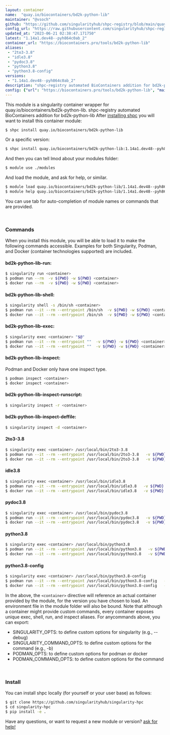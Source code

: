 ```yaml
---
layout: container
name:  "quay.io/biocontainers/bd2k-python-lib"
maintainer: "@vsoch"
github: "https://github.com/singularityhub/shpc-registry/blob/main/quay.io/biocontainers/bd2k-python-lib/container.yaml"
config_url: "https://raw.githubusercontent.com/singularityhub/shpc-registry/main/quay.io/biocontainers/bd2k-python-lib/container.yaml"
updated_at: "2023-06-21 02:38:47.171750"
latest: "1.14a1.dev48--pyh864c0ab_2"
container_url: "https://biocontainers.pro/tools/bd2k-python-lib"
aliases:
 - "2to3-3.8"
 - "idle3.8"
 - "pydoc3.8"
 - "python3.8"
 - "python3.8-config"
versions:
 - "1.14a1.dev48--pyh864c0ab_2"
description: "shpc-registry automated BioContainers addition for bd2k-python-lib"
config: {"url": "https://biocontainers.pro/tools/bd2k-python-lib", "maintainer": "@vsoch", "description": "shpc-registry automated BioContainers addition for bd2k-python-lib", "latest": {"1.14a1.dev48--pyh864c0ab_2": "sha256:db94a9dae86d3a1ca6490bf62e496e4f81bc47482ef32b874bdf296be2724dfa"}, "tags": {"1.14a1.dev48--pyh864c0ab_2": "sha256:db94a9dae86d3a1ca6490bf62e496e4f81bc47482ef32b874bdf296be2724dfa"}, "docker": "quay.io/biocontainers/bd2k-python-lib", "aliases": {"2to3-3.8": "/usr/local/bin/2to3-3.8", "idle3.8": "/usr/local/bin/idle3.8", "pydoc3.8": "/usr/local/bin/pydoc3.8", "python3.8": "/usr/local/bin/python3.8", "python3.8-config": "/usr/local/bin/python3.8-config"}}
---
```


This module is a singularity container wrapper for quay.io/biocontainers/bd2k-python-lib.
shpc-registry automated BioContainers addition for bd2k-python-lib
After [installing shpc](#install) you will want to install this container module:


```bash
$ shpc install quay.io/biocontainers/bd2k-python-lib
```

Or a specific version:

```bash
$ shpc install quay.io/biocontainers/bd2k-python-lib:1.14a1.dev48--pyh864c0ab_2
```

And then you can tell lmod about your modules folder:

```bash
$ module use ./modules
```

And load the module, and ask for help, or similar.

```bash
$ module load quay.io/biocontainers/bd2k-python-lib/1.14a1.dev48--pyh864c0ab_2
$ module help quay.io/biocontainers/bd2k-python-lib/1.14a1.dev48--pyh864c0ab_2
```

You can use tab for auto-completion of module names or commands that are provided.

<br>

### Commands

When you install this module, you will be able to load it to make the following commands accessible.
Examples for both Singularity, Podman, and Docker (container technologies supported) are included.

#### bd2k-python-lib-run:

```bash
$ singularity run <container>
$ podman run --rm  -v ${PWD} -w ${PWD} <container>
$ docker run --rm  -v ${PWD} -w ${PWD} <container>
```

#### bd2k-python-lib-shell:

```bash
$ singularity shell -s /bin/sh <container>
$ podman run --it --rm --entrypoint /bin/sh  -v ${PWD} -w ${PWD} <container>
$ docker run --it --rm --entrypoint /bin/sh  -v ${PWD} -w ${PWD} <container>
```

#### bd2k-python-lib-exec:

```bash
$ singularity exec <container> "$@"
$ podman run --it --rm --entrypoint ""  -v ${PWD} -w ${PWD} <container> "$@"
$ docker run --it --rm --entrypoint ""  -v ${PWD} -w ${PWD} <container> "$@"
```

#### bd2k-python-lib-inspect:

Podman and Docker only have one inspect type.

```bash
$ podman inspect <container>
$ docker inspect <container>
```

#### bd2k-python-lib-inspect-runscript:

```bash
$ singularity inspect -r <container>
```

#### bd2k-python-lib-inspect-deffile:

```bash
$ singularity inspect -d <container>
```


#### 2to3-3.8

```bash
$ singularity exec <container> /usr/local/bin/2to3-3.8
$ podman run --it --rm --entrypoint /usr/local/bin/2to3-3.8   -v ${PWD} -w ${PWD} <container> -c " $@"
$ docker run --it --rm --entrypoint /usr/local/bin/2to3-3.8   -v ${PWD} -w ${PWD} <container> -c " $@"
```


#### idle3.8

```bash
$ singularity exec <container> /usr/local/bin/idle3.8
$ podman run --it --rm --entrypoint /usr/local/bin/idle3.8   -v ${PWD} -w ${PWD} <container> -c " $@"
$ docker run --it --rm --entrypoint /usr/local/bin/idle3.8   -v ${PWD} -w ${PWD} <container> -c " $@"
```


#### pydoc3.8

```bash
$ singularity exec <container> /usr/local/bin/pydoc3.8
$ podman run --it --rm --entrypoint /usr/local/bin/pydoc3.8   -v ${PWD} -w ${PWD} <container> -c " $@"
$ docker run --it --rm --entrypoint /usr/local/bin/pydoc3.8   -v ${PWD} -w ${PWD} <container> -c " $@"
```


#### python3.8

```bash
$ singularity exec <container> /usr/local/bin/python3.8
$ podman run --it --rm --entrypoint /usr/local/bin/python3.8   -v ${PWD} -w ${PWD} <container> -c " $@"
$ docker run --it --rm --entrypoint /usr/local/bin/python3.8   -v ${PWD} -w ${PWD} <container> -c " $@"
```


#### python3.8-config

```bash
$ singularity exec <container> /usr/local/bin/python3.8-config
$ podman run --it --rm --entrypoint /usr/local/bin/python3.8-config   -v ${PWD} -w ${PWD} <container> -c " $@"
$ docker run --it --rm --entrypoint /usr/local/bin/python3.8-config   -v ${PWD} -w ${PWD} <container> -c " $@"
```



In the above, the `<container>` directive will reference an actual container provided
by the module, for the version you have chosen to load. An environment file in the
module folder will also be bound. Note that although a container
might provide custom commands, every container exposes unique exec, shell, run, and
inspect aliases. For anycommands above, you can export:

 - SINGULARITY_OPTS: to define custom options for singularity (e.g., --debug)
 - SINGULARITY_COMMAND_OPTS: to define custom options for the command (e.g., -b)
 - PODMAN_OPTS: to define custom options for podman or docker
 - PODMAN_COMMAND_OPTS: to define custom options for the command

<br>

### Install

You can install shpc locally (for yourself or your user base) as follows:

```bash
$ git clone https://github.com/singularityhub/singularity-hpc
$ cd singularity-hpc
$ pip install -e .
```

Have any questions, or want to request a new module or version? [ask for help!](https://github.com/singularityhub/singularity-hpc/issues)